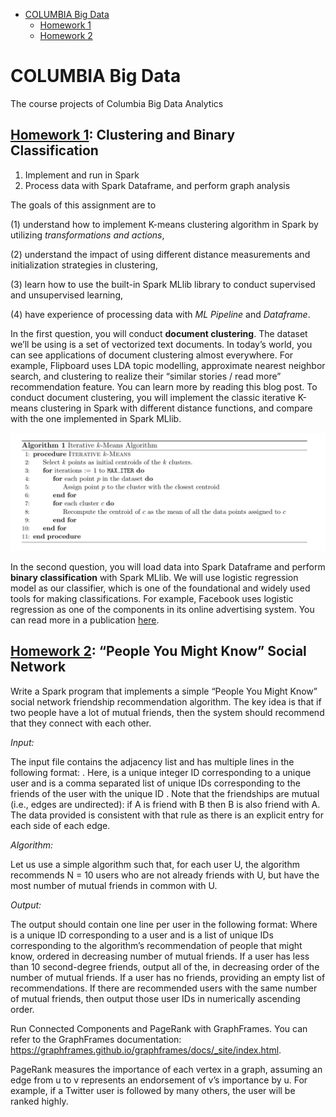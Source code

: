- [COLUMBIA Big Data](#columbia-big-data)
  * [Homework 1](#-homework-1--https---githubcom-qw2261-big-data-tree-master-hw1-)
  * [Homework 2](#-homework2--https---githubcom-qw2261-big-data-tree-master-hw2-)

# COLUMBIA Big Data 

The course projects of Columbia Big Data Analytics

## [Homework 1](https://github.com/qw2261/Big-Data/tree/master/HW1): Clustering and Binary Classification



1. Implement and run in Spark
2. Process data with Spark Dataframe, and perform graph analysis 

The goals of this assignment are to 

(1) understand how to implement K-means clustering algorithm in Spark by utilizing *transformations and actions*, 

(2) understand the impact of using different distance measurements and initialization strategies in clustering, 

(3) learn how to use the built-in Spark MLlib library to conduct supervised and unsupervised learning, 

(4) have experience of processing data with *ML Pipeline* and *Dataframe*. 

In the first question, you will conduct **document clustering**. The dataset we’ll be using is a set of vectorized text documents. In today’s world, you can see applications of document clustering almost everywhere. For example, Flipboard uses LDA topic modelling, approximate nearest neighbor search, and clustering to realize their “similar stories / read more” recommendation feature. You can learn more by reading this blog post. To conduct document clustering, you will implement the classic iterative K-means clustering in Spark with different distance functions, and compare with the one implemented in Spark MLlib. 

![](https://github.com/qw2261/Big-Data/blob/master/Pics/hw1_2.png)

In the second question, you will load data into Spark Dataframe and perform **binary classification** with Spark MLlib. We will use logistic regression model as our classifier, which is one of the foundational and widely used tools for making classifications. For example, Facebook uses logistic regression as one of the components in its online advertising system. You can read more in a publication [here](https://research.fb.com/wp-content/uploads/2016/11/practical-lessons-from-predicting-clicks-on-ads-at-facebook.pdf). 



## [Homework 2](https://github.com/qw2261/Big-Data/tree/master/HW2): “People You Might Know” Social Network



Write a Spark program that implements a simple “People You Might Know” social network friendship recommendation algorithm. The key idea is that if two people have a lot of mutual friends, then the system should recommend that they connect with each other. 

*Input:* 

The input file contains the adjacency list and has multiple lines in the following format: <User> <TAB> <Friends>. Here, <User> is a unique integer ID corresponding to a unique user and <Friends> is a comma separated list of unique IDs corresponding to the friends of the user with the unique ID <User>. Note that the friendships are mutual (i.e., edges are undirected): if A is friend with B then B is also friend with A. The data provided is consistent with that rule as there is an explicit entry for each side of each edge. 

*Algorithm:* 

Let us use a simple algorithm such that, for each user U, the algorithm recommends N = 10 users who are not already friends with U, but have the most number of mutual friends in common with U. 

*Output:* 

The output should contain one line per user in the following format: <User><Recommendations> Where <User> is a unique ID corresponding to a user and <Recommendations> is a list of unique IDs corresponding to the algorithm’s recommendation of people that <User> might know, ordered in decreasing number of mutual friends. If a user has less than 10 second-degree friends, output all of the, in decreasing order of the number of mutual friends. If a user has no friends, providing an empty list of recommendations. If there are recommended users with the same number of mutual friends, then output those user IDs in numerically ascending order. 



Run Connected Components and PageRank with GraphFrames. You can refer to the GraphFrames documentation: https://graphframes.github.io/graphframes/docs/_site/index.html.



PageRank measures the importance of each vertex in a graph, assuming an edge from u to v represents an endorsement of v’s importance by u. For example, if a Twitter user is followed by many others, the user will be ranked highly. 
